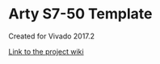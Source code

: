 # Arty S7-50 Template <!-- Replace this line with the project name -->
Created for Vivado 2017.2

[Link to the project wiki](https://reference.digilentinc.com/doku.php)

